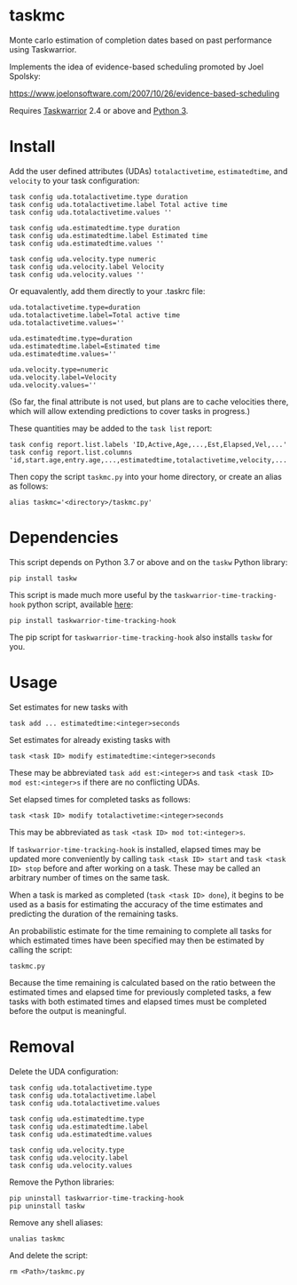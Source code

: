 # taskmc
Monte carlo estimation of completion dates based on past performance using Taskwarrior. 

Implements the idea of evidence-based scheduling promoted by Joel Spolsky:

https://www.joelonsoftware.com/2007/10/26/evidence-based-scheduling

Requires [Taskwarrior](https://taskwarrior.org/) 2.4 or above and [Python 3](https://www.python.org/).

# Install

Add the user defined attributes (UDAs) `totalactivetime`, `estimatedtime`, and `velocity` to your task configuration:


```
task config uda.totalactivetime.type duration
task config uda.totalactivetime.label Total active time
task config uda.totalactivetime.values ''

task config uda.estimatedtime.type duration
task config uda.estimatedtime.label Estimated time
task config uda.estimatedtime.values ''

task config uda.velocity.type numeric
task config uda.velocity.label Velocity
task config uda.velocity.values ''
```

Or equavalently, add them directly to your .taskrc file:

```
uda.totalactivetime.type=duration
uda.totalactivetime.label=Total active time
uda.totalactivetime.values=''

uda.estimatedtime.type=duration
uda.estimatedtime.label=Estimated time
uda.estimatedtime.values=''

uda.velocity.type=numeric
uda.velocity.label=Velocity
uda.velocity.values=''
```

(So far, the final attribute is not used, but plans are to cache velocities there, which will allow extending predictions to cover tasks in progress.)

These quantities may be added to the `task list` report:

```
task config report.list.labels 'ID,Active,Age,...,Est,Elapsed,Vel,...'
task config report.list.columns 'id,start.age,entry.age,...,estimatedtime,totalactivetime,velocity,...'
```

Then copy the script `taskmc.py` into your home directory, or create an alias as follows:

```
alias taskmc='<directory>/taskmc.py'
```

# Dependencies

This script depends on Python 3.7 or above and on the `taskw` Python library:

```
pip install taskw
```

This script is made much more useful by the `taskwarrior-time-tracking-hook` python script, available [here](https://github.com/kostajh/taskwarrior-time-tracking-hook):

```
pip install taskwarrior-time-tracking-hook
```

The pip script for `taskwarrior-time-tracking-hook` also installs `taskw` for you.


# Usage

Set estimates for new tasks with

```
task add ... estimatedtime:<integer>seconds
```

Set estimates for already existing tasks with
```
task <task ID> modify estimatedtime:<integer>seconds
```

These may be abbreviated `task add est:<integer>s` and `task <task ID> mod est:<integer>s` if there are no conflicting UDAs.

Set elapsed times for completed tasks as follows:
```
task <task ID> modify totalactivetime:<integer>seconds
```

This may be abbreviated as `task <task ID> mod tot:<integer>s`.

If `taskwarrior-time-tracking-hook` is installed, elapsed times may be updated more conveniently by calling `task <task ID> start` and `task <task ID> stop` before and after working on a task. These may be called an arbitrary number of times on the same task.

When a task is marked as completed (`task <task ID> done`), it begins to be used as a basis for estimating the accuracy of the time estimates and predicting the duration of the remaining tasks. 

An probabilistic estimate for the time remaining to complete all tasks for which estimated times have been specified may then be estimated by calling the script:
```
taskmc.py
```

Because the time remaining is calculated based on the ratio between the estimated times and elapsed time for previously completed tasks, a few tasks with both estimated times and elapsed times must be completed before the output is meaningful.


# Removal

Delete the UDA configuration:
```
task config uda.totalactivetime.type
task config uda.totalactivetime.label
task config uda.totalactivetime.values

task config uda.estimatedtime.type
task config uda.estimatedtime.label
task config uda.estimatedtime.values

task config uda.velocity.type
task config uda.velocity.label
task config uda.velocity.values
```

Remove the Python libraries:

```
pip uninstall taskwarrior-time-tracking-hook
pip uninstall taskw
```

Remove any shell aliases:
```
unalias taskmc
```

And delete the script:
```
rm <Path>/taskmc.py
```

